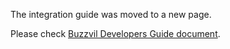 The integration guide was moved to a new page.

Please check [Buzzvil Developers Guide document](https://buzzvil.atlassian.net/wiki/spaces/BDG/pages/390627423/BuzzScreen+JS+Extension+SDK+Usage).
